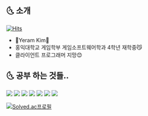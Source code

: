 ## 🌜 소개     
   [![Hits](https://hits.seeyoufarm.com/api/count/incr/badge.svg?url=https%3A%2F%2Fgithub.com%2FYeram522&count_bg=%2315508E&title_bg=%23555555&icon=github.svg&icon_color=%23C4DDE7&title=hits&edge_flat=false)](https://hits.seeyoufarm.com)
- 🌊Yeram Kim🌊 
- 홍익대학교 게임학부 게임소프트웨어학과 4학년 재학중😼
- 클라이언트 프로그래머 지망😊  

<p>
  
## 🌜 공부 하는 것들..

<img src="https://img.shields.io/badge/C++-00599C?style=flat-square&logo=C%2B%2B&logoColor=white"/> <img src="https://img.shields.io/badge/C%23-239120?style=flat-square&logo=Csharp&logoColor=white"/> <img src="https://img.shields.io/badge/C-A8B9CC?style=flat-square&logo=C&logoColor=white"/>  <img src="https://img.shields.io/badge/Python-3776AB?style=flat-square&logo=Python&logoColor=white"/> <img src="https://img.shields.io/badge/Unity-000000?style=flat-square&logo=Unity&logoColor=white"/> <img src="https://img.shields.io/badge/SQLite-003B57?style=flat-square&logo=SQLite&logoColor=white"/> <img src="https://img.shields.io/badge/OpenGL-5586A4?style=flat-square&logo=OpenGL&logoColor=white"/> 

<p>
   
[![Solved.ac프로필](http://mazassumnida.wtf/api/v2/generate_badge?boj=yuu_ta)](https://solved.ac/yuu_ta)



